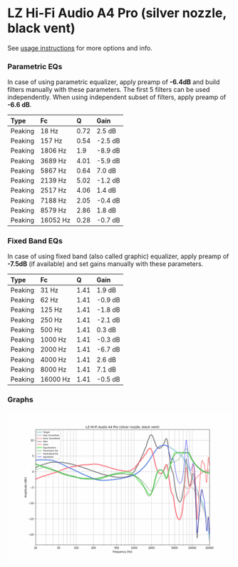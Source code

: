 # LZ Hi-Fi Audio A4 Pro (silver nozzle, black vent)
See [usage instructions](https://github.com/jaakkopasanen/AutoEq#usage) for more options and info.

### Parametric EQs
In case of using parametric equalizer, apply preamp of **-6.4dB** and build filters manually
with these parameters. The first 5 filters can be used independently.
When using independent subset of filters, apply preamp of **-6.6 dB**.

| Type    | Fc       |    Q | Gain    |
|:--------|:---------|:-----|:--------|
| Peaking | 18 Hz    | 0.72 | 2.5 dB  |
| Peaking | 157 Hz   | 0.54 | -2.5 dB |
| Peaking | 1806 Hz  | 1.9  | -8.9 dB |
| Peaking | 3689 Hz  | 4.01 | -5.9 dB |
| Peaking | 5867 Hz  | 0.64 | 7.0 dB  |
| Peaking | 2139 Hz  | 5.02 | -1.2 dB |
| Peaking | 2517 Hz  | 4.06 | 1.4 dB  |
| Peaking | 7188 Hz  | 2.05 | -0.4 dB |
| Peaking | 8579 Hz  | 2.86 | 1.8 dB  |
| Peaking | 16052 Hz | 0.28 | -0.7 dB |

### Fixed Band EQs
In case of using fixed band (also called graphic) equalizer, apply preamp of **-7.5dB**
(if available) and set gains manually with these parameters.

| Type    | Fc       |    Q | Gain    |
|:--------|:---------|:-----|:--------|
| Peaking | 31 Hz    | 1.41 | 1.9 dB  |
| Peaking | 62 Hz    | 1.41 | -0.9 dB |
| Peaking | 125 Hz   | 1.41 | -1.8 dB |
| Peaking | 250 Hz   | 1.41 | -2.1 dB |
| Peaking | 500 Hz   | 1.41 | 0.3 dB  |
| Peaking | 1000 Hz  | 1.41 | -0.3 dB |
| Peaking | 2000 Hz  | 1.41 | -6.7 dB |
| Peaking | 4000 Hz  | 1.41 | 2.6 dB  |
| Peaking | 8000 Hz  | 1.41 | 7.1 dB  |
| Peaking | 16000 Hz | 1.41 | -0.5 dB |

### Graphs
![](./LZ%20Hi-Fi%20Audio%20A4%20Pro%20(silver%20nozzle,%20black%20vent).png)